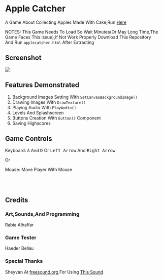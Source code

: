 <h1>Apple Catcher</h1>
<p>A Game About Collecting Apples Made With Cake,Run <a href="https://rabios.github.io/Apple-Catcher/applecatcher.html">Here</a></p>
<p>NOTES: This Game Needs To Load So Wait Minutes(Or May Long Time,The Game Faces This Issue),If Not Work Properly Download This Repository And Run <code>applecatcher.html</code> After Extracting</p>
<h2>Screenshot</h2>
<img src="https://github.com/Rabios/Apple-Catcher/blob/master/game6.png">
<h2>Features Demonstrated</h2>

1. Background Images Setting With `SetCanvasBackgroundImage()`
2. Drawing Images With `DrawTexture()`
3. Playing Audio With `PlayAudio()`
4. Levels And Splashscreen
5. Buttons Creation With `Button()` Component
6. Saving Highscores

<h2>Game Controls</h2>
<p>Keyboard: <kbd>A</kbd> And <kbd>D</kbd> Or <kbd>Left Arrow</kbd> And <kbd>Right Arrow</kbd></p>
<p>Or</p>
<p>Mouse: Move Player With Mouse</p><br><br>
<h2>Credits</h2>
<h3>Art,Sounds,And Programming</h3>
<p>Rabia Alhaffar</p>
<h3>Game Tester</h3>
<p>Haeder Bellau</p>
<h3>Special Thanks</h3>
<p>Sheyvan At <a href="https://freesound.org/people/Sheyvan/">freesound.org</a>,For Using <a href="https://freesound.org/people/Sheyvan/sounds/470122/">This Sound</a></p>
